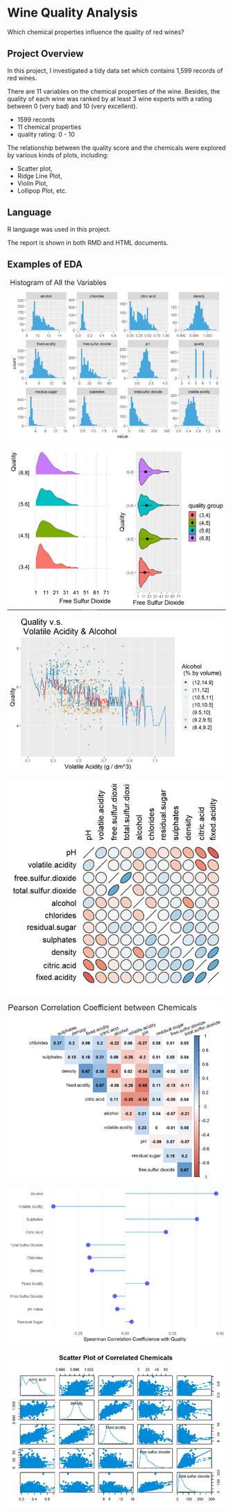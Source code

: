 # Wine Quality Analysis
Which chemical properties influence the quality of red wines?

## Project Overview
In this project, I investigated a tidy data set which contains 1,599 records of red wines.

There are 11 variables on the chemical properties of the wine. Besides, the quality of each wine was ranked by at least 3 wine experts with a rating between 0 (very bad) and 10 (very excellent).

+ 1599 records
+ 11 chemical properties
+ quality rating: 0 - 10

The relationship between the quality score and the chemicals were explored by various kinds of plots, including:

+ Scatter plot,
+ Ridge Line Plot,
+ Violin Plot,
+ Lollipop Plot, etc.


## Language
R language was used in this project.

The report is shown in both RMD and HTML documents.

## Examples of EDA
![Sample Plot 1](https://github.com/yanglinjing/dand_p6_wine_quality_analysis/blob/master/readme_pic/sample_pic.png?raw=true)

![Sample Plot 2](https://github.com/yanglinjing/dand_p6_wine_quality_analysis/blob/master/readme_pic/sample_pic2.png?raw=true)

![Sample Plot 3](https://github.com/yanglinjing/dand_p6_wine_quality_analysis/blob/master/readme_pic/sample_pic3.png?raw=true)

![Sample Plot 4](https://github.com/yanglinjing/dand_p6_wine_quality_analysis/blob/master/readme_pic/sample_pic4.png?raw=true)

![Sample Plot 5](https://github.com/yanglinjing/dand_p6_wine_quality_analysis/blob/master/readme_pic/sample_pic5.png?raw=true)

![Sample Plot 6](https://github.com/yanglinjing/dand_p6_wine_quality_analysis/blob/master/readme_pic/sample_pic6.png?raw=true)

![Sample Plot 7](https://github.com/yanglinjing/dand_p6_wine_quality_analysis/blob/master/readme_pic/sample_pic7.png?raw=true)
